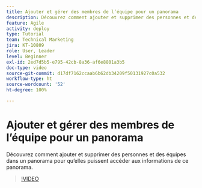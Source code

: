 ```yaml
---
title: Ajouter et gérer des membres de l’équipe pour un panorama
description: Découvrez comment ajouter et supprimer des personnes et des équipes dans un panorama pour qu’elles puissent accéder aux informations de ce panorama.
feature: Agile
activity: deploy
type: Tutorial
team: Technical Marketing
jira: KT-10809
role: User, Leader
level: Beginner
exl-id: 2ed7d5b5-e795-42cb-8a36-af6e8801a3b5
doc-type: video
source-git-commit: d17df7162ccaab6b62db34209f50131927c0a532
workflow-type: ht
source-wordcount: '52'
ht-degree: 100%

---
```


# Ajouter et gérer des membres de l’équipe pour un panorama

Découvrez comment ajouter et supprimer des personnes et des équipes dans un panorama pour qu’elles puissent accéder aux informations de ce panorama.

>[!VIDEO](https://video.tv.adobe.com/v/3423040/?quality=12&learn=on&enablevpops&captions=fre_fr)
